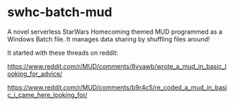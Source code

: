 # swhc-batch-mud
A novel serverless StarWars Homecoming themed MUD programmed as a Windows Batch file. It manages data sharing by shuffling files around!

It started with these threads on reddit:

https://www.reddit.com/r/MUD/comments/8vvawb/wrote_a_mud_in_basic_looking_for_advice/

https://www.reddit.com/r/MUD/comments/b9r4c5/re_coded_a_mud_in_basic_i_came_here_looking_for/

